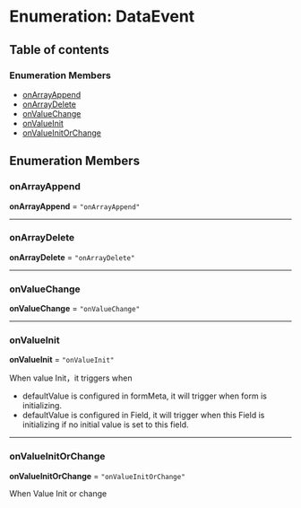 # Enumeration: DataEvent

## Table of contents

### Enumeration Members

* [onArrayAppend](/en/auto-docs/fixed-layout-editor/enums/DataEvent.md#onarrayappend)
* [onArrayDelete](/en/auto-docs/fixed-layout-editor/enums/DataEvent.md#onarraydelete)
* [onValueChange](/en/auto-docs/fixed-layout-editor/enums/DataEvent.md#onvaluechange)
* [onValueInit](/en/auto-docs/fixed-layout-editor/enums/DataEvent.md#onvalueinit)
* [onValueInitOrChange](/en/auto-docs/fixed-layout-editor/enums/DataEvent.md#onvalueinitorchange)

## Enumeration Members

### onArrayAppend

**onArrayAppend** = `"onArrayAppend"`

***

### onArrayDelete

**onArrayDelete** = `"onArrayDelete"`

***

### onValueChange

**onValueChange** = `"onValueChange"`

***

### onValueInit

**onValueInit** = `"onValueInit"`

When value Init，it triggers when

* defaultValue is configured in formMeta, it will trigger when form is initializing.
* defaultValue is configured in Field, it will trigger when this Field is initializing if no initial value is set to this field.

***

### onValueInitOrChange

**onValueInitOrChange** = `"onValueInitOrChange"`

When Value Init or change
